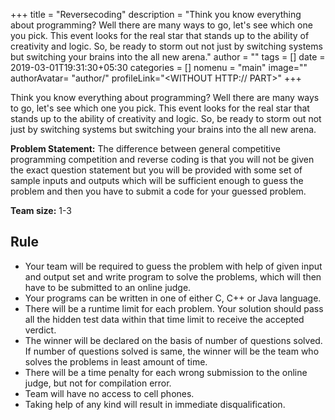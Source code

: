+++
title = "Reversecoding"
description = "Think you know everything about programming? Well there are many ways to go, let's see which one you pick. This event looks for the real star that stands up to the ability of creativity and logic. So, be ready to storm out not just by switching systems but switching your brains into the all new arena."
author = ""
tags = []
date = 2019-03-01T19:31:30+05:30
categories = []
nomenu = "main"
image="<BACKGROUND IMAGE FOR YOUR POST>"
authorAvatar= "author/<YOUR AVATAR>"
profileLink="<WITHOUT HTTP:// PART>"
+++

Think you know everything about programming? Well there are many ways to go, let's see which one you pick. This event looks for the real star that stands up to the ability of creativity and logic. So, be ready to storm out not just by switching systems but switching your brains into the all new arena.

**Problem Statement:** The difference between general competitive
programming competition and reverse coding is that you will not be given
the exact question statement but you will be provided with some set of
sample inputs and outputs which will be sufficient enough to guess the
problem and then you have to submit a code for your guessed problem.

**Team size:** 1-3

## Rule

-   Your team will be required to guess the problem with help of given input and output set and write program to solve the problems, which will then have to be submitted to an online judge.
-   Your programs can be written in one of either C, C++ or Java language.
-   There will be a runtime limit for each problem. Your solution should pass all the hidden test data within that time limit to receive the accepted verdict.
-   The winner will be declared on the basis of number of questions solved. If number of questions solved is same, the winner will be the team who solves the problems in least amount of time.
-   There will be a time penalty for each wrong submission to the online judge, but not for compilation error.
-   Team will have no access to cell phones.
-   Taking help of any kind will result in immediate disqualification.
